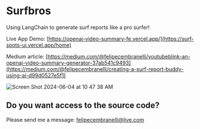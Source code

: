 # Surfbros
Using LangChain to generate surf reports like a pro surfer!

Live App Demo: [https://openai-video-summary-fe.vercel.app/](https://surf-spots-ui.vercel.app/home)

Medium article: [https://medium.com/@felipecembranelli/youtubeblink-an-openai-video-summary-generator-37ab541c9493](https://medium.com/@felipecembranelli/creating-a-surf-report-buddy-using-ai-d99d0527e5f1)

![Screen Shot 2024-06-04 at 10 47 38 AM](https://github.com/felipecembranelli/surfbros/assets/5788479/cbeeacaf-356d-44c4-8a59-92188dffc897)

## Do you want access to the source code?

Please send me a message: felipecembranelli@live.com
